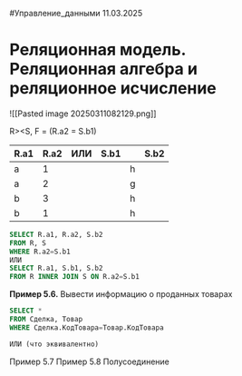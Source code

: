 #Управление_данными 
11.03.2025
# Реляционная модель. Реляционная алгебра и реляционное исчисление
![[Pasted image 20250311082129.png]]


R><S, F = (R.a2 = S.b1)

| R.a1 | R.a2 | ИЛИ | S.b1 |     | S.b2 |
| ---- | ---- | --- | ---- | --- | ---- |
| a    | 1    |     |      | h   |      |
| a    | 2    |     |      | g   |      |
| b    | 3    |     |      | h   |      |
| b    | 1    |     |      | h   |      |
```SQL
SELECT R.a1, R.a2, S.b2
FROM R, S
WHERE R.a2=S.b1
ИЛИ
SELECT R.a1, S.b1, S.b2
FROM R INNER JOIN S ON R.a2=S.b1
```

**Пример 5.6.** Вывести информацию о проданных товарах
```SQL
SELECT *
FROM Сделка, Товар
WHERE Сделка.КодТовара=Товар.КодТовара

ИЛИ (что эквивалентно)
```
Пример 5.7
Пример 5.8
Полусоединение